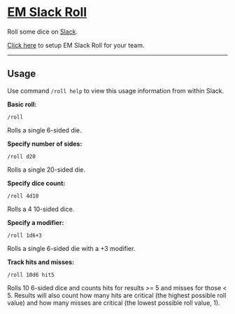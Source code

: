 # [EM Slack Roll](https://slack-roll.herokuapp.com)
Roll some dice on [Slack](https://slack.com).

[Click here](http://slack-roll.herokuapp.com) to setup EM Slack Roll for your team.

----------
## Usage

Use command `/roll help` to view this usage information from within Slack.

**Basic roll:**

    /roll

Rolls a single 6-sided die.

**Specify number of sides:**

    /roll d20

Rolls a single 20-sided die.

**Specify dice count:**

    /roll 4d10

Rolls a 4 10-sided dice.

**Specify a modifier:**

    /roll 1d6+3

Rolls a single 6-sided die with a +3 modifier.

**Track hits and misses:**

    /roll 10d6 hit5

Rolls 10 6-sided dice and counts hits for results >= 5 and misses for those < 5. Results will also count how many hits are critical (the highest possible roll value) and how many misses are critical (the lowest possible roll value, 1).